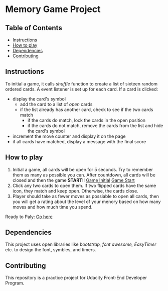 # Memory Game Project

## Table of Contents

* [Instructions](#instructions)
* [How to play](#Howtoplay)
* [Dependencies](#Dependencies)
* [Contributing](#contributing)


## Instructions
To initial a game, it calls *shuffle* function to create a list of sixteen random ordered cards. A event listener is set up for each card.
If a card is clicked:
* display the card's symbol
   - add the card to a list of *open* cards
   - if the list already has another card, check to see if the two cards match
     - if the cards do match, lock the cards in the open position
     - if the cards do not match, remove the cards from the list and hide the card's symbol
* increment the move counter and display it on the page
* if all cards have matched, display a message with the final score


## How to play
1. Initial a game, all cards will be open for 5 seconds. Try to remember them as many as possible you can. After countdown, all cards will be closed and then the game **START**!!
[Game Initial](img/ScreenShot1.png)
[Game Start](img/ScreenShot2.png)
2. Click any two cards to open them. If two flipped cards have the same icon, they match and keep open. Otherwise, the cards close.
3. Player should take as fewer moves as possiable to open all cards, then you will get a rating about the level of your menory based on how many moves and how much time you spend.

Ready to Paly: [Go here](https://emma319.github.io/MemoryGame/)


## Dependencies
This project uses open libraries like _bootstrap, font awesome, EasyTimer_ etc. to design the font, symbles, and timers.


## Contributing
This repository is a practice project for Udacity Front-End Developer Program.
